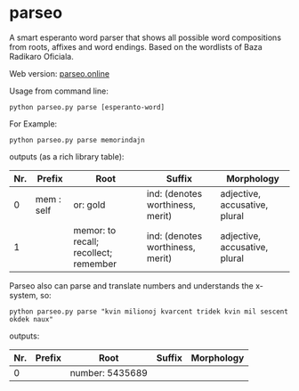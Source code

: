 # parseo
A smart esperanto word parser that shows all possible word compositions from roots, affixes and word endings. 
Based on the wordlists of Baza Radikaro Oficiala.

Web version: [parseo.online](parseo.online)

Usage from command line: 
    
    python parseo.py parse [esperanto-word]
    
For Example:
  
    python parseo.py parse memorindajn

outputs (as a rich library table):

| Nr. | Prefix | Root | Suffix | Morphology |
| --- | ------ | ---- | ------ | ---------- |
| 0 | mem : self | or: gold |  ind: (denotes worthiness, merit) | adjective, accusative, plural |
| 1 | | memor: to recall; recollect; remember | ind: (denotes worthiness, merit) | adjective, accusative, plural |

Parseo also can parse and translate numbers and understands the x-system, so:

    python parseo.py parse "kvin milionoj kvarcent tridek kvin mil sescent okdek naux"

outputs:

| Nr. | Prefix | Root | Suffix | Morphology |
| --- | ------ | ---- | ------ | ---------- |
| 0 | | number: 5435689 | | |
